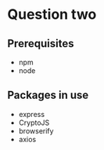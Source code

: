 # Question two

## Prerequisites
* npm
* node

## Packages in use
* express
* CryptoJS
* browserify
* axios